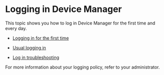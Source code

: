 # Logging in Device Manager

This topic shows you how to log in Device Manager for the first time and
every day.

- [Logging in for the first time](log-in-first-time.md)

- [Usual logging in](usual-logging-in.md)

- [Log in troubleshooting](log-in-troubleshooting.md)

For more information about your logging policy, refer to your
administrator.
